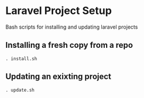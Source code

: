 # Laravel Project Setup
Bash scripts for installing and updating laravel projects

## Installing a fresh copy from a repo
`. install.sh`

## Updating an exixting project
`. update.sh`
